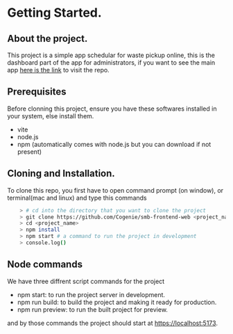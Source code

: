 # **Getting Started**.

## About the project.
This project is a simple app schedular for waste pickup online, this is the dashboard part of the app for administrators, if you want to see the main app [here is the link](https://github.com/Cogenie/waste-mobile) to visit the repo.

## Prerequisites

Before clonning this project, ensure you have these softwares installed in your system, else install them.

- vite
- node.js
- npm (automatically comes with node.js but you can download if not present)

## Cloning and Installation.

To clone this repo, you first have to open command prompt (on window), or terminal(mac and linux) and type this commands

``` bash
    > # cd into the directory that you want to clone the project
    > git clone https://github.com/Cogenie/smb-frontend-web <project_name>
    > cd <project_name>
    > npm install
    > npm start # a command to run the project in development
    > console.log()
```

## Node commands

We have three diffrent script commands for the project

- npm start: to run the project server in development.
- npm run build: to build the project and making it ready for production.
- npm run preview: to run the built project for preview.



and by those commands the project should start at [https://localhost:5173](https://localhost:5173).
